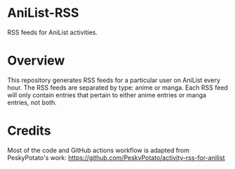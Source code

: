 # AniList-RSS
RSS feeds for AniList activities.

# Overview
This repository generates RSS feeds for a particular user on AniList every hour.
The RSS feeds are separated by type: anime or manga.
Each RSS feed will only contain entries that pertain to either anime entries or manga entries, not both.


# Credits
Most of the code and GitHub actions workflow is adapted from PeskyPotato's work:
https://github.com/PeskyPotato/activity-rss-for-anilist
